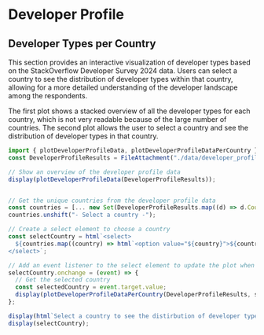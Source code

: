 # Developer Profile

## Developer Types per Country
This section provides an interactive visualization of developer types based on the StackOverflow Developer Survey 2024 data. Users can select a country to see the distribution of developer types within that country, allowing for a more detailed understanding of the developer landscape among the respondents.


The first plot shows a stacked overview of all the developer types for each country, which is not very readable because of the large number of countries. The second plot allows the user to select a country and see the distribution of developer types in that country.
```js
import { plotDeveloperProfileData, plotDeveloperProfileDataPerCountry } from  "./components/developer_profile.js"
const DeveloperProfileResults = FileAttachment("./data/developer_profile.json").json();
```

```js
// Show an overview of the developer profile data
display(plotDeveloperProfileData(DeveloperProfileResults));
```

```js

// Get the unique countries from the developer profile data
const countries = [... new Set(DeveloperProfileResults.map((d) => d.Country))];
countries.unshift("- Select a country -");

// Create a select element to choose a country
const selectCountry = html`<select>
  ${countries.map((country) => html`<option value="${country}">${country}</option>`)}
</select>`;

// Add an event listener to the select element to update the plot when a country is selected
selectCountry.onchange = (event) => {
  // Get the selected country
  const selectedCountry = event.target.value;
  display(plotDeveloperProfileDataPerCountry(DeveloperProfileResults, selectedCountry));
};

display(html`Select a country to see the distirbution of developer types per country<br>`);
display(selectCountry);

```
